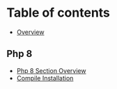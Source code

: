 # Table of contents

* [Overview](README.md)

## Php 8

* [Php 8 Section Overview](php-8/php-8-section-overview.md)
* [Compile Installation](php-8/compile-installation.md)
